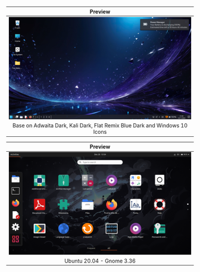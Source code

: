 
| Preview |
|-|
| ![](Screenshot0.png) |
| <div align="center"> Base on Adwaita Dark, Kali Dark, Flat Remix Blue Dark and Windows 10 Icons</div> |

| Preview |
|-|
| ![](Screenshot1.png) |
| <div align="center"> Ubuntu 20.04 - Gnome 3.36</div> |

